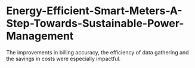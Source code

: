 # Energy-Efficient-Smart-Meters-A-Step-Towards-Sustainable-Power-Management
The improvements in billing accuracy, the efficiency of data gathering and the savings in costs were especially impactful.
